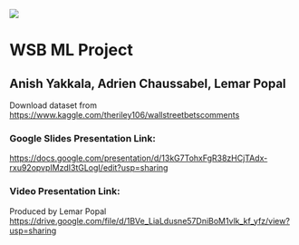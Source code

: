 ![](https://img.shields.io/badge/Anish-Approved-brightgreen.svg)

# WSB ML Project

## Anish Yakkala, Adrien Chaussabel, Lemar Popal

Download dataset from https://www.kaggle.com/theriley106/wallstreetbetscomments

###  Google Slides Presentation Link:

https://docs.google.com/presentation/d/13kG7TohxFgR38zHCjTAdx-rxu92opvpIMzdI3tGLogI/edit?usp=sharing

### Video Presentation Link:
Produced by Lemar Popal  
https://drive.google.com/file/d/1BVe_LiaLdusne57DniBoM1vlk_kf_yfz/view?usp=sharing
